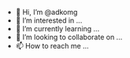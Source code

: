 - 👋 Hi, I’m @adkomg
- 👀 I’m interested in ...
- 🌱 I’m currently learning ...
- 💞️ I’m looking to collaborate on ...
- 📫 How to reach me ...

<!---
adkomg/adkomg is a ✨ special ✨ repository because its `README.md` (this file) appears on your GitHub profile.
You can click the Preview link to take a look at your changes.
--->
